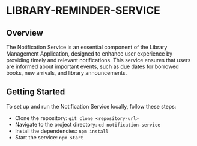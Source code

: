 # LIBRARY-REMINDER-SERVICE

## Overview
The Notification Service is an essential component of the Library Management Application, designed to enhance user experience by providing timely and relevant notifications. This service ensures that users are informed about important events, such as due dates for borrowed books, new arrivals, and library announcements.

## Getting Started
To set up and run the Notification Service locally, follow these steps:

- Clone the repository: `git clone <repository-url>`
- Navigate to the project directory: `cd notification-service`
- Install the dependencies: `npm install`
- Start the service: `npm start`